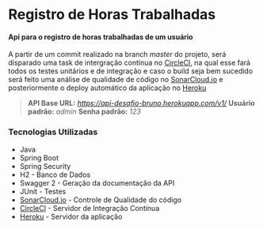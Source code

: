 
# Registro de Horas Trabalhadas
#### Api para o registro de horas trabalhadas de um usuário

A partir de um commit realizado na branch *master* do projeto, será disparado uma task de intergração contínua no  [CircleCI](https://circleci.com/gh/brunocarvalho7/registro-de-trabalho/tree/master), na qual esse fará todos os testes unitários e de integração e caso o build seja bem sucedido será feito uma análise de qualidade de código no [SonarCloud.io](https://sonarcloud.io/dashboard?id=brunocarvalho7_registro-de-trabalho) e posteriormente o deploy automático da aplicação no [Heroku](https://api-desafio-bruno.herokuapp.com/swagger-ui.html)

> **API Base URL:** *https://api-desafio-bruno.herokuapp.com/v1/*
**Usuário padrão:** *admin*
**Senha padrão:** *123*




### Tecnologias Utilizadas

* Java
* Spring Boot
* Spring Security
* H2 - Banco de Dados
* Swagger 2 - Geração da documentação da API
* JUnit - Testes
* [SonarCloud.io](https://sonarcloud.io/dashboard?id=brunocarvalho7_registro-de-trabalho) - Controle de Qualidade do código
* [CircleCI](https://circleci.com/gh/brunocarvalho7/registro-de-trabalho/tree/master) - Servidor de Integração Contínua
* [Heroku](https://api-desafio-bruno.herokuapp.com/swagger-ui.html) - Servidor da aplicação